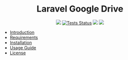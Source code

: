 <h1 align="center">Laravel Google Drive</h1>

<p align="center">
    <a href="https://github.com/fnsc/laravel-google-drive/graphs/contributors" alt="Contributors"><img src="https://img.shields.io/github/contributors/fnsc/laravel-google-drive" /></a>
    <a href="https://github.com/fnsc/laravel-google-drive/actions?query=workflow%3ATests"><img src="https://github.com/fnsc/laravel-google-drive/workflows/Tests/badge.svg" alt="Tests Status"></a>
    <a href="https://www.codacy.com/gh/fnsc/laravel-google-drive/dashboard?utm_source=github.com&amp;utm_medium=referral&amp;utm_content=fnsc/laravel-google-drive&amp;utm_campaign=Badge_Grade"><img src="https://app.codacy.com/project/badge/Grade/a0d0146de7fe421295e99a0c09b9db8c"/></a>
<a href="https://www.codacy.com/gh/fnsc/laravel-google-drive/dashboard?utm_source=github.com&amp;utm_medium=referral&amp;utm_content=fnsc/laravel-google-drive&amp;utm_campaign=Badge_Coverage"><img src="https://app.codacy.com/project/badge/Coverage/a0d0146de7fe421295e99a0c09b9db8c"/></a>
</p>


- [Introduction](#introduction)
- [Requirements](#requirements)
- [Installation](#installation)
- [Usage Guide](#usage)
- [License](#license)